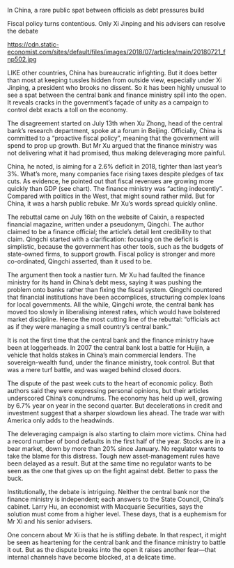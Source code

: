 In China, a rare public spat between officials as debt pressures build

Fiscal policy turns contentious. Only Xi Jinping and his advisers can resolve the debate

https://cdn.static-economist.com/sites/default/files/images/2018/07/articles/main/20180721_fnp502.jpg


LIKE other countries, China has bureaucratic infighting. But it does better than most at keeping tussles hidden from outside view, especially under Xi Jinping, a president who brooks no dissent. So it has been highly unusual to see a spat between the central bank and finance ministry spill into the open. It reveals cracks in the government’s façade of unity as a campaign to control debt exacts a toll on the economy.

The disagreement started on July 13th when Xu Zhong, head of the central bank’s research department, spoke at a forum in Beijing. Officially, China is committed to a “proactive fiscal policy”, meaning that the government will spend to prop up growth. But Mr Xu argued that the finance ministry was not delivering what it had promised, thus making deleveraging more painful.

China, he noted, is aiming for a 2.6% deficit in 2018, tighter than last year’s 3%. What’s more, many companies face rising taxes despite pledges of tax cuts. As evidence, he pointed out that fiscal revenues are growing more quickly than GDP (see chart). The finance ministry was “acting indecently”. Compared with politics in the West, that might sound rather mild. But for China, it was a harsh public rebuke. Mr Xu’s words spread quickly online.

The rebuttal came on July 16th on the website of Caixin, a respected financial magazine, written under a pseudonym, Qingchi. The author claimed to be a finance official; the article’s detail lent credibility to that claim. Qingchi started with a clarification: focusing on the deficit is simplistic, because the government has other tools, such as the budgets of state-owned firms, to support growth. Fiscal policy is stronger and more co-ordinated, Qingchi asserted, than it used to be.

The argument then took a nastier turn. Mr Xu had faulted the finance ministry for its hand in China’s debt mess, saying it was pushing the problem onto banks rather than fixing the fiscal system. Qingchi countered that financial institutions have been accomplices, structuring complex loans for local governments. All the while, Qingchi wrote, the central bank has moved too slowly in liberalising interest rates, which would have bolstered market discipline. Hence the most cutting line of the rebuttal: “officials act as if they were managing a small country’s central bank.”

It is not the first time that the central bank and the finance ministry have been at loggerheads. In 2007 the central bank lost a battle for Huijin, a vehicle that holds stakes in China’s main commercial lenders. The sovereign-wealth fund, under the finance ministry, took control. But that was a mere turf battle, and was waged behind closed doors.

The dispute of the past week cuts to the heart of economic policy. Both authors said they were expressing personal opinions, but their articles underscored China’s conundrums. The economy has held up well, growing by 6.7% year on year in the second quarter. But decelerations in credit and investment suggest that a sharper slowdown lies ahead. The trade war with America only adds to the headwinds.

The deleveraging campaign is also starting to claim more victims. China had a record number of bond defaults in the first half of the year. Stocks are in a bear market, down by more than 20% since January. No regulator wants to take the blame for this distress. Tough new asset-management rules have been delayed as a result. But at the same time no regulator wants to be seen as the one that gives up on the fight against debt. Better to pass the buck.

Institutionally, the debate is intriguing. Neither the central bank nor the finance ministry is independent; each answers to the State Council, China’s cabinet. Larry Hu, an economist with Macquarie Securities, says the solution must come from a higher level. These days, that is a euphemism for Mr Xi and his senior advisers.

One concern about Mr Xi is that he is stifling debate. In that respect, it might be seen as heartening for the central bank and the finance ministry to battle it out. But as the dispute breaks into the open it raises another fear—that internal channels have become blocked, at a delicate time.

